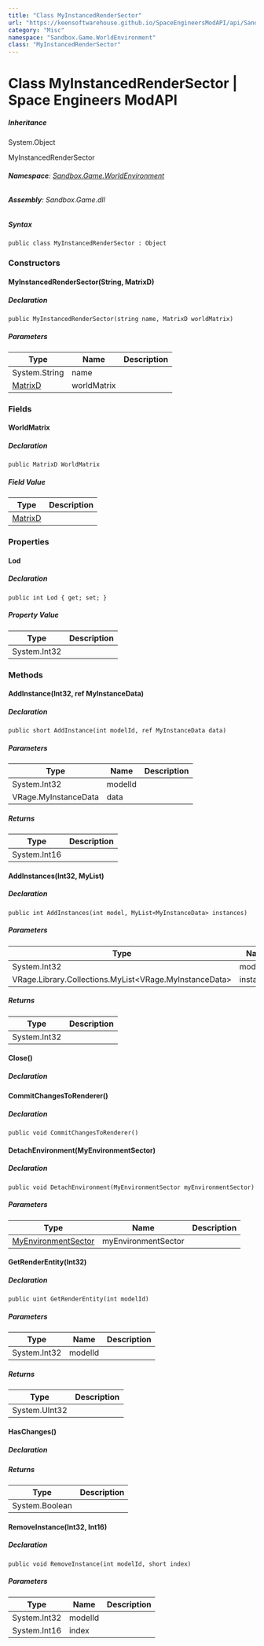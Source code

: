 ```yaml
---
title: "Class MyInstancedRenderSector"
url: "https://keensoftwarehouse.github.io/SpaceEngineersModAPI/api/Sandbox.Game.WorldEnvironment.MyInstancedRenderSector.html"
category: "Misc"
namespace: "Sandbox.Game.WorldEnvironment"
class: "MyInstancedRenderSector"
---
```


# Class MyInstancedRenderSector | Space Engineers ModAPI

##### Inheritance

System.Object

MyInstancedRenderSector

###### **Namespace**: [Sandbox.Game.WorldEnvironment](https://keensoftwarehouse.github.io/SpaceEngineersModAPI/api/Sandbox.Game.WorldEnvironment.html)

###### **Assembly**: Sandbox.Game.dll

##### Syntax

```
public class MyInstancedRenderSector : Object
```

### Constructors

#### MyInstancedRenderSector(String, MatrixD)

##### Declaration

```
public MyInstancedRenderSector(string name, MatrixD worldMatrix)
```

##### Parameters

| Type | Name | Description |
| --- | --- | --- |
| System.String | name |     |
| [MatrixD](https://keensoftwarehouse.github.io/SpaceEngineersModAPI/api/VRageMath.MatrixD.html) | worldMatrix |     |

### Fields

#### WorldMatrix

##### Declaration

```
public MatrixD WorldMatrix
```

##### Field Value

| Type | Description |
| --- | --- |
| [MatrixD](https://keensoftwarehouse.github.io/SpaceEngineersModAPI/api/VRageMath.MatrixD.html) |     |

### Properties

#### Lod

##### Declaration

```
public int Lod { get; set; }
```

##### Property Value

| Type | Description |
| --- | --- |
| System.Int32 |     |

### Methods

#### AddInstance(Int32, ref MyInstanceData)

##### Declaration

```
public short AddInstance(int modelId, ref MyInstanceData data)
```

##### Parameters

| Type | Name | Description |
| --- | --- | --- |
| System.Int32 | modelId |     |
| VRage.MyInstanceData | data |     |

##### Returns

| Type | Description |
| --- | --- |
| System.Int16 |     |

#### AddInstances(Int32, MyList<MyInstanceData>)

##### Declaration

```
public int AddInstances(int model, MyList<MyInstanceData> instances)
```

##### Parameters

| Type | Name | Description |
| --- | --- | --- |
| System.Int32 | model |     |
| VRage.Library.Collections.MyList<VRage.MyInstanceData\> | instances |     |

##### Returns

| Type | Description |
| --- | --- |
| System.Int32 |     |

#### Close()

##### Declaration

#### CommitChangesToRenderer()

##### Declaration

```
public void CommitChangesToRenderer()
```

#### DetachEnvironment(MyEnvironmentSector)

##### Declaration

```
public void DetachEnvironment(MyEnvironmentSector myEnvironmentSector)
```

##### Parameters

| Type | Name | Description |
| --- | --- | --- |
| [MyEnvironmentSector](https://keensoftwarehouse.github.io/SpaceEngineersModAPI/api/Sandbox.Game.WorldEnvironment.MyEnvironmentSector.html) | myEnvironmentSector |     |

#### GetRenderEntity(Int32)

##### Declaration

```
public uint GetRenderEntity(int modelId)
```

##### Parameters

| Type | Name | Description |
| --- | --- | --- |
| System.Int32 | modelId |     |

##### Returns

| Type | Description |
| --- | --- |
| System.UInt32 |     |

#### HasChanges()

##### Declaration

##### Returns

| Type | Description |
| --- | --- |
| System.Boolean |     |

#### RemoveInstance(Int32, Int16)

##### Declaration

```
public void RemoveInstance(int modelId, short index)
```

##### Parameters

| Type | Name | Description |
| --- | --- | --- |
| System.Int32 | modelId |     |
| System.Int16 | index |     |